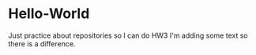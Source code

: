 
# Hello-World
Just practice about repositories so I can do HW3
I'm adding some text so there is a difference.
